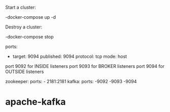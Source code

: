 Start a cluster:

-docker-compose up -d

Destroy a cluster:

-docker-compose stop


ports:
   - target: 9094
     published: 9094
     protocol: tcp
     mode: host


port 9092 for INSIDE listeners
port 9093 for BROKER listeners
port 9094 for OUTSIDE listeners


zookeeper:  ports: - 2181:2181
kafka:  ports: -9092 -9093 -9094

# apache-kafka
